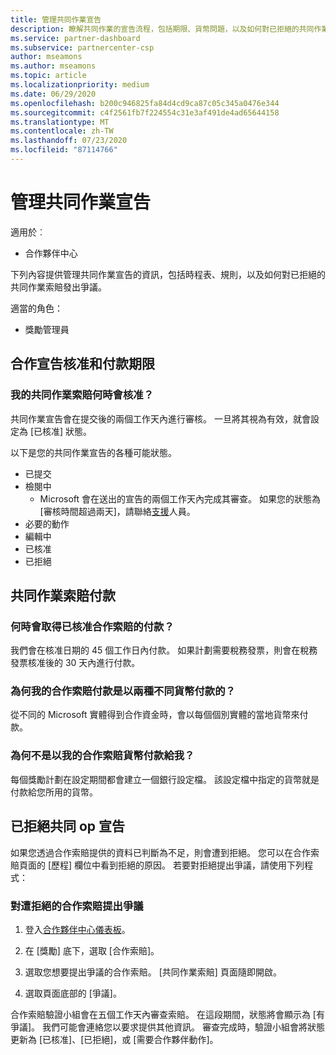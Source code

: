 ```yaml
---
title: 管理共同作業宣告
description: 瞭解共同作業的宣告流程，包括期限、貨幣問題，以及如何對已拒絕的共同作業索賠提出爭議。
ms.service: partner-dashboard
ms.subservice: partnercenter-csp
author: mseamons
ms.author: mseamons
ms.topic: article
ms.localizationpriority: medium
ms.date: 06/29/2020
ms.openlocfilehash: b200c946825fa84d4cd9ca87c05c345a0476e344
ms.sourcegitcommit: c4f2561fb7f224554c31e3af491de4ad65644158
ms.translationtype: MT
ms.contentlocale: zh-TW
ms.lasthandoff: 07/23/2020
ms.locfileid: "87114766"
---
```

# <a name="manage-co-op-claims"></a>管理共同作業宣告

適用於︰

- 合作夥伴中心

下列內容提供管理共同作業宣告的資訊，包括時程表、規則，以及如何對已拒絕的共同作業索賠發出爭議。

適當的角色：

- 獎勵管理員

## <a name="co-op-claims-approval-and-payment-deadlines"></a>合作宣告核准和付款期限

### <a name="when-will-my-co-op-claim-be-approved"></a>我的共同作業索賠何時會核准？

共同作業宣告會在提交後的兩個工作天內進行審核。 一旦將其視為有效，就會設定為 [已核准] 狀態。  

以下是您的共同作業宣告的各種可能狀態。

- 已提交
- 檢閱中
  - Microsoft 會在送出的宣告的兩個工作天內完成其審查。 如果您的狀態為 [審核時間超過兩天]，請聯絡[支援](https://partner.microsoft.com/dashboard/support/incentives/servicerequests?category=incentives)人員。
- 必要的動作
- 編輯中
- 已核准
- 已拒絕

## <a name="co-op-claim-payments"></a>共同作業索賠付款

### <a name="when-will-i-get-the-payment-for-the-approved-co-op-claim"></a>何時會取得已核准合作索賠的付款？

我們會在核准日期的 45 個工作日內付款。 如果計劃需要稅務發票，則會在稅務發票核准後的 30 天內進行付款。

### <a name="why-are-my-co-op-claim-payments-made-in-two-different-currencies"></a>為何我的合作索賠付款是以兩種不同貨幣付款的？

從不同的 Microsoft 實體得到合作資金時，會以每個個別實體的當地貨幣來付款。  

### <a name="why-was-i-paid-in-a-currency-other-than-my-co-op-claim-currency"></a>為何不是以我的合作索賠貨幣付款給我？

每個獎勵計劃在設定期間都會建立一個銀行設定檔。 該設定檔中指定的貨幣就是付款給您所用的貨幣。

## <a name="rejected-co-op-claims"></a>已拒絕共同 op 宣告

如果您透過合作索賠提供的資料已判斷為不足，則會遭到拒絕。 您可以在合作索賠頁面的 [歷程] 欄位中看到拒絕的原因。 若要對拒絕提出爭議，請使用下列程式：

### <a name="dispute-a-rejected-co-op-claim"></a>對遭拒絕的合作索賠提出爭議

1. 登入[合作夥伴中心儀表板](https://partner.microsoft.com/dashboard/)。

2. 在 [獎勵] 底下，選取 [合作索賠]。

3. 選取您想要提出爭議的合作索賠。 [共同作業索賠] 頁面隨即開啟。

4. 選取頁面底部的 [爭議]。

合作索賠驗證小組會在五個工作天內審查索賠。 在這段期間，狀態將會顯示為 [有爭議]。 我們可能會連絡您以要求提供其他資訊。 審查完成時，驗證小組會將狀態更新為 [已核准]、[已拒絕]，或 [需要合作夥伴動作]。
